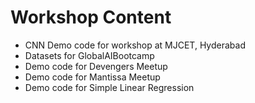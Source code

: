 # Workshop Content
- CNN Demo code for workshop at MJCET, Hyderabad
- Datasets for GlobalAIBootcamp
- Demo code for Devengers Meetup
- Demo code for Mantissa Meetup
- Demo code for Simple Linear Regression